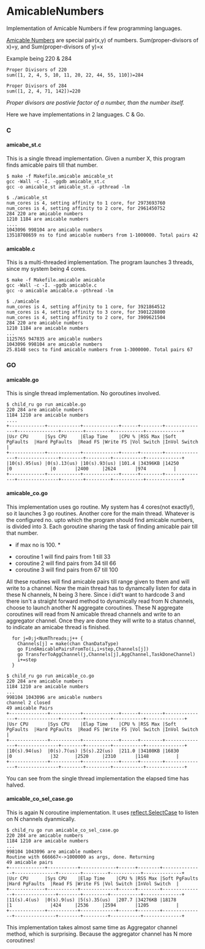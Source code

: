 # AmicableNumbers
Implementation of Amicable Numbers if few programming languages.

[Amicable Numbers](https://en.wikipedia.org/wiki/Amicable_numbers) are special pair(x,y) of numbers. 
Sum(proper-divisors of x)=y, and
Sum(proper-divisors of y)=x

Example being 220 & 284

```
Proper Divisors of 220
sum([1, 2, 4, 5, 10, 11, 20, 22, 44, 55, 110])=284

Proper Divisors of 284
sum([1, 2, 4, 71, 142])=220
```

*Proper divisors are postivie factor of a number, than the number itself.*

Here we have implementations in 2 languages. C & Go.

### C

#### amicabe_st.c

  This is a single thread implementation. Given a number X, this program finds amicable pairs till that number.

```
$ make -f Makefile.amicable amicable_st
gcc -Wall -c -I. -ggdb amicable_st.c
gcc -o amicable_st amicable_st.o -pthread -lm

$ ./amicable_st 
num_cores is 4, setting affinity to 1 core, for 2973693760
num_cores is 4, setting affinity to 2 core, for 2961450752
284 220 are amicable numbers
1210 1184 are amicable numbers
....
1043096 998104 are amicable numbers
13518708659 ns to find amicable numbers from 1-1000000. Total pairs 42
```

#### amicable.c

  This is a multi-threaded implementation. The program launches 3 threads, since my system being 4 cores.

```
$ make -f Makefile.amicable amicable
gcc -Wall -c -I. -ggdb amicable.c
gcc -o amicable amicable.o -pthread -lm

$ ./amicable
num_cores is 4, setting affinity to 1 core, for 3921864512
num_cores is 4, setting affinity to 3 core, for 3901228800
num_cores is 4, setting affinity to 2 core, for 3909621504
284 220 are amicable numbers
1210 1184 are amicable numbers
...
1125765 947835 are amicable numbers
1043096 998104 are amicable numbers
25.8148 secs to find amicable numbers from 1-3000000. Total pairs 67
```

### GO
#### amicable.go

This is single thread implementation. No goroutines involved.

```
$ child_ru go run amicable.go 
220 284 are amicable numbers
1184 1210 are amicable numbers
....
+-------------+------------+-------------+------+--------+---------------+---------------+--------+---------+-----------+-------------+
|Usr CPU      |Sys CPU     |Elap Time    |CPU % |RSS Max |Soft PgFaults  |Hard PgFaults  |Read FS |Write FS |Vol Switch |InVol Switch |
+-------------+------------+-------------+------+--------+---------------+---------------+--------+---------+-----------+-------------+
|10(s).95(us) |0(s).13(us) |10(s).93(us) |101.4 |34396KB |14250          |0              |0       |2400     |2624       |974          |
+-------------+------------+-------------+------+--------+---------------+---------------+--------+---------+-----------+-------------+
```

#### amicable_co.go

This implementation uses go routine. My system has 4 cores(not exactly!), so it launches 3 go routines. Another core for the main thread.
Whatever is the configured no. upto which the program should find amicable numbers, is divided into 3. Each goroutine sharing the task of finding amicable pair till that number.

* if max no is 100. *
- coroutine 1 will find pairs from 1 till 33
- coroutine 2 will find pairs from 34 till 66
- coroutine 3 will find pairs from 67 till 100

All these routines will find amicable pairs till range given to them and will write to a channel. Now the main thread has to dynamcally listen for data in these N channels, N being 3 here. Since i did't want to hardcode 3 and there isn't a straight forward method to dynamically read from N channels, choose to launch another N aggregate coroutines. These N aggregate coroutines will read from N amicable thread channels and write to an aggregator channel. Once they are done they will write to a status channel, to indicate an amicabe thread is finished.

```
  for j=0;j<NumThreads;j++ {
    Channels[j] = make(chan ChanDataType)
    go FindAmicablePairsFromTo(i,i+step,Channels[j])
    go TransferToAggChannel(j,Channels[j],AggChannel,TaskDoneChannel)
    i+=step
  }
```

```
$ child_ru go run amicable_co.go 
220 284 are amicable numbers
1184 1210 are amicable numbers
...
998104 1043096 are amicable numbers
channel 2 closed
49 amicable Pairs
+--------------+-----------+-------------+------+--------+---------------+---------------+--------+---------+-----------+--------------+
|Usr CPU       |Sys CPU    |Elap Time    |CPU % |RSS Max |Soft PgFaults  |Hard PgFaults  |Read FS |Write FS |Vol Switch |InVol Switch  |
+--------------+-----------+-------------+------+--------+---------------+---------------+--------+---------+-----------+--------------+
|10(s).94(us)  |0(s).7(us) |5(s).22(us)  |211.0 |34108KB |16830          |0              |32      |2520     |2310       |1148          |
+--------------+-----------+-------------+------+--------+---------------+---------------+--------+---------+-----------+--------------+
```

You can see from the single thread implementation the elapsed time has halved.

#### amicable_co_sel_case.go

This is again N coroutine implementation. It uses [reflect.SelectCase](https://golang.org/pkg/reflect/#Select) to listen on N channels dyanmically.

```
$ child_ru go run amicable_co_sel_case.go 
220 284 are amicable numbers
1184 1210 are amicable numbers
...
998104 1043096 are amicable numbers
Routine with 666667<->1000000 as args, done. Returning
49 amicable pairs
+-------------+-----------+-------------+------+--------+---------------+---------------+--------+---------+-----------+--------------+
|Usr CPU      |Sys CPU    |Elap Time    |CPU % |RSS Max |Soft PgFaults  |Hard PgFaults  |Read FS |Write FS |Vol Switch |InVol Switch  |
+-------------+-----------+-------------+------+--------+---------------+---------------+--------+---------+-----------+--------------+
|11(s).4(us)  |0(s).9(us) |5(s).35(us)  |207.7 |34276KB |18178          |1              |424     |2536     |2594       |1205          |
+-------------+-----------+-------------+------+--------+---------------+---------------+--------+---------+-----------+--------------+
```

This implementation takes almost same time as Aggregator channel method, which is surprising. Because the aggregator channel has N more coroutines!

